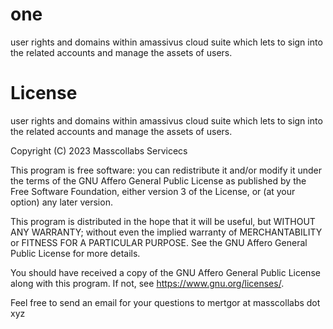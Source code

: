 # one

user rights and domains within amassivus cloud suite which lets to sign into the related accounts and manage the assets of users.

# License

user rights and domains within amassivus cloud suite which lets to sign into the related accounts and manage the assets of users.

Copyright (C) 2023 Masscollabs Servicecs

This program is free software: you can redistribute it and/or modify
it under the terms of the GNU Affero General Public License as published
by the Free Software Foundation, either version 3 of the License, or
(at your option) any later version.

This program is distributed in the hope that it will be useful,
but WITHOUT ANY WARRANTY; without even the implied warranty of
MERCHANTABILITY or FITNESS FOR A PARTICULAR PURPOSE.  See the
GNU Affero General Public License for more details.

You should have received a copy of the GNU Affero General Public License
along with this program.  If not, see <https://www.gnu.org/licenses/>.

Feel free to send an email for your questions to mertgor at masscollabs dot xyz
